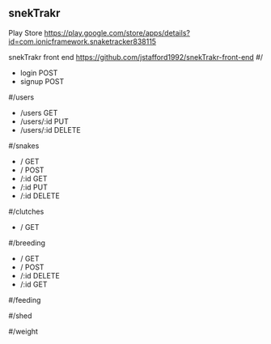 ## snekTrakr
  Play Store https://play.google.com/store/apps/details?id=com.ionicframework.snaketracker838115
  
  snekTrakr front end https://github.com/jstafford1992/snekTrakr-front-end
#/
  - login POST
  - signup POST

#/users
  - /users GET
  - /users/:id PUT
  - /users/:id DELETE

#/snakes  
  - / GET
  - / POST
  - /:id GET
  - /:id PUT
  - /:id DELETE

#/clutches
  - / GET

#/breeding
  - / GET
  - / POST
  - /:id DELETE
  - /:id GET 
  
#/feeding

#/shed

#/weight
